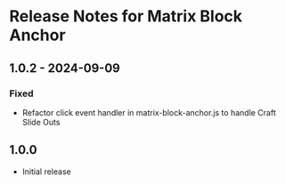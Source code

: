 # Release Notes for Matrix Block Anchor

## 1.0.2 - 2024-09-09

### Fixed
- Refactor click event handler in matrix-block-anchor.js to handle Craft Slide Outs

## 1.0.0
- Initial release
